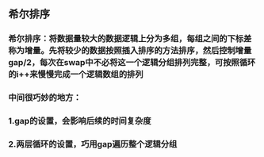 ## 希尔排序
### 希尔排序：将数据量较大的数据逻辑上分为多组，每组之间的下标差称为增量。先将较少的数据按照插入排序的方法排序，然后控制增量gap/2，每次在swap中不必将这一个逻辑分组排列完整，可按照循环的i++来慢慢完成一个逻辑数组的排列
### 中间很巧妙的地方：
### 1.gap的设置，会影响后续的时间复杂度
### 2.两层循环的设置，巧用gap遍历整个逻辑分组
